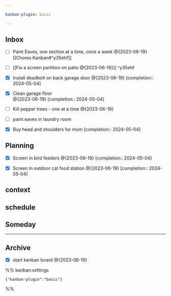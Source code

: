 ```yaml
---

kanban-plugin: basic

---
```


## Inbox

- [ ] Paint Eaves, one section at a time, once a week @{2023-06-19} [[Chores Kanban#^y35ehf]]
- [ ] [[Fix a screen partition on patio @{2023-06-19}]] ^y35ehf
- [x] Install deadbolt on back garage door @{2023-06-19}  [completion:: 2024-05-04]
- [x] Clean garage floor <br>@{2023-06-19}  [completion:: 2024-05-04]
- [ ] Kill pepper trees - one at a time @{2023-06-19}
- [ ] paint eaves in laundry room
- [x] Buy head and shoulders for mom  [completion:: 2024-05-04]


## Planning

- [x] Screen in bird feeders @{2023-06-19}  [completion:: 2024-05-04]
- [x] Screen in outdoor cat food station @{2023-06-19}  [completion:: 2024-05-04]


## context



## schedule



## Someday



***

## Archive

- [x] start kanban board @{2023-06-19}

%% kanban:settings
```
{"kanban-plugin":"basic"}
```
%%